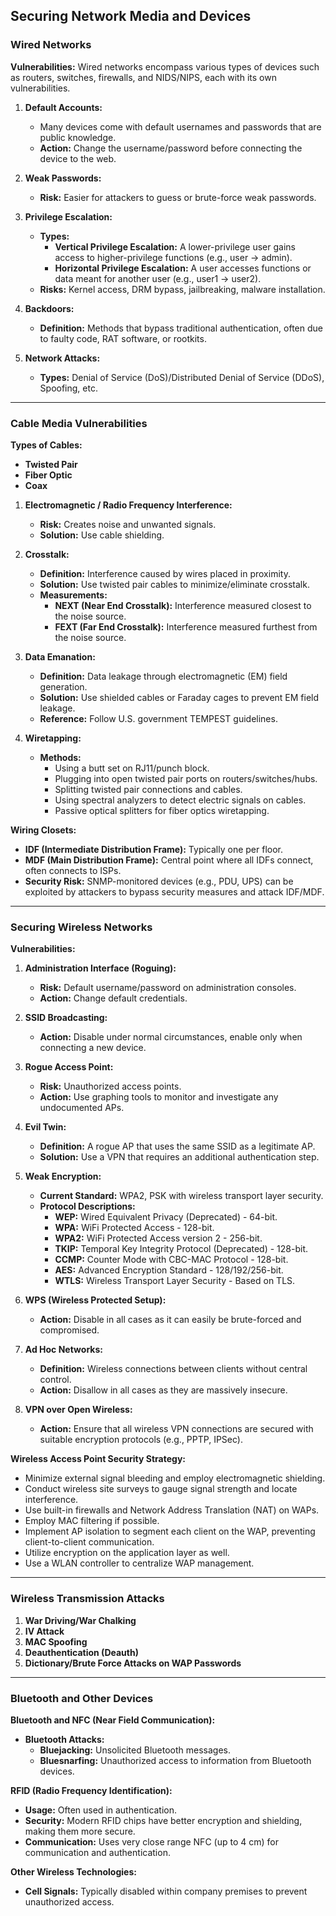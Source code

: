 ## Securing Network Media and Devices

### Wired Networks

**Vulnerabilities:**
Wired networks encompass various types of devices such as routers, switches, firewalls, and NIDS/NIPS, each with its own vulnerabilities.

1. **Default Accounts:**
   - Many devices come with default usernames and passwords that are public knowledge.
   - **Action:** Change the username/password before connecting the device to the web.

2. **Weak Passwords:**
   - **Risk:** Easier for attackers to guess or brute-force weak passwords.

3. **Privilege Escalation:**
   - **Types:**
     - **Vertical Privilege Escalation:** A lower-privilege user gains access to higher-privilege functions (e.g., user → admin).
     - **Horizontal Privilege Escalation:** A user accesses functions or data meant for another user (e.g., user1 → user2).
   - **Risks:** Kernel access, DRM bypass, jailbreaking, malware installation.

4. **Backdoors:**
   - **Definition:** Methods that bypass traditional authentication, often due to faulty code, RAT software, or rootkits.

5. **Network Attacks:**
   - **Types:** Denial of Service (DoS)/Distributed Denial of Service (DDoS), Spoofing, etc.

---

### Cable Media Vulnerabilities

**Types of Cables:**
- **Twisted Pair**
- **Fiber Optic**
- **Coax**

1. **Electromagnetic / Radio Frequency Interference:**
   - **Risk:** Creates noise and unwanted signals.
   - **Solution:** Use cable shielding.

2. **Crosstalk:**
   - **Definition:** Interference caused by wires placed in proximity.
   - **Solution:** Use twisted pair cables to minimize/eliminate crosstalk.
   - **Measurements:**
     - **NEXT (Near End Crosstalk):** Interference measured closest to the noise source.
     - **FEXT (Far End Crosstalk):** Interference measured furthest from the noise source.

3. **Data Emanation:**
   - **Definition:** Data leakage through electromagnetic (EM) field generation.
   - **Solution:** Use shielded cables or Faraday cages to prevent EM field leakage.
   - **Reference:** Follow U.S. government TEMPEST guidelines.

4. **Wiretapping:**
   - **Methods:**
     - Using a butt set on RJ11/punch block.
     - Plugging into open twisted pair ports on routers/switches/hubs.
     - Splitting twisted pair connections and cables.
     - Using spectral analyzers to detect electric signals on cables.
     - Passive optical splitters for fiber optics wiretapping.

**Wiring Closets:**
- **IDF (Intermediate Distribution Frame):** Typically one per floor.
- **MDF (Main Distribution Frame):** Central point where all IDFs connect, often connects to ISPs.
- **Security Risk:** SNMP-monitored devices (e.g., PDU, UPS) can be exploited by attackers to bypass security measures and attack IDF/MDF.

---

### Securing Wireless Networks

**Vulnerabilities:**

1. **Administration Interface (Roguing):**
   - **Risk:** Default username/password on administration consoles.
   - **Action:** Change default credentials.

2. **SSID Broadcasting:**
   - **Action:** Disable under normal circumstances, enable only when connecting a new device.

3. **Rogue Access Point:**
   - **Risk:** Unauthorized access points.
   - **Action:** Use graphing tools to monitor and investigate any undocumented APs.

4. **Evil Twin:**
   - **Definition:** A rogue AP that uses the same SSID as a legitimate AP.
   - **Solution:** Use a VPN that requires an additional authentication step.

5. **Weak Encryption:**
   - **Current Standard:** WPA2, PSK with wireless transport layer security.
   - **Protocol Descriptions:**
     - **WEP:** Wired Equivalent Privacy (Deprecated) - 64-bit.
     - **WPA:** WiFi Protected Access - 128-bit.
     - **WPA2:** WiFi Protected Access version 2 - 256-bit.
     - **TKIP:** Temporal Key Integrity Protocol (Deprecated) - 128-bit.
     - **CCMP:** Counter Mode with CBC-MAC Protocol - 128-bit.
     - **AES:** Advanced Encryption Standard - 128/192/256-bit.
     - **WTLS:** Wireless Transport Layer Security - Based on TLS.

6. **WPS (Wireless Protected Setup):**
   - **Action:** Disable in all cases as it can easily be brute-forced and compromised.

7. **Ad Hoc Networks:**
   - **Definition:** Wireless connections between clients without central control.
   - **Action:** Disallow in all cases as they are massively insecure.

8. **VPN over Open Wireless:**
   - **Action:** Ensure that all wireless VPN connections are secured with suitable encryption protocols (e.g., PPTP, IPSec).

**Wireless Access Point Security Strategy:**
- Minimize external signal bleeding and employ electromagnetic shielding.
- Conduct wireless site surveys to gauge signal strength and locate interference.
- Use built-in firewalls and Network Address Translation (NAT) on WAPs.
- Employ MAC filtering if possible.
- Implement AP isolation to segment each client on the WAP, preventing client-to-client communication.
- Utilize encryption on the application layer as well.
- Use a WLAN controller to centralize WAP management.

---

### Wireless Transmission Attacks

1. **War Driving/War Chalking**
2. **IV Attack**
3. **MAC Spoofing**
4. **Deauthentication (Deauth)**
5. **Dictionary/Brute Force Attacks on WAP Passwords**

---

### Bluetooth and Other Devices

**Bluetooth and NFC (Near Field Communication):**
- **Bluetooth Attacks:**
  - **Bluejacking:** Unsolicited Bluetooth messages.
  - **Bluesnarfing:** Unauthorized access to information from Bluetooth devices.

**RFID (Radio Frequency Identification):**
- **Usage:** Often used in authentication.
- **Security:** Modern RFID chips have better encryption and shielding, making them more secure.
- **Communication:** Uses very close range NFC (up to 4 cm) for communication and authentication.

**Other Wireless Technologies:**
- **Cell Signals:** Typically disabled within company premises to prevent unauthorized access.

